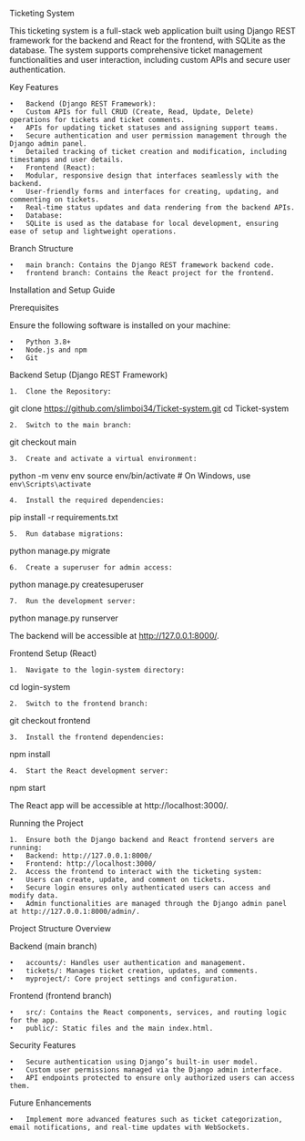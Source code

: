 Ticketing System

This ticketing system is a full-stack web application built using Django REST framework for the backend and React for the frontend, with SQLite as the database. The system supports comprehensive ticket management functionalities and user interaction, including custom APIs and secure user authentication.

Key Features

	•	Backend (Django REST Framework):
	•	Custom APIs for full CRUD (Create, Read, Update, Delete) operations for tickets and ticket comments.
	•	APIs for updating ticket statuses and assigning support teams.
	•	Secure authentication and user permission management through the Django admin panel.
	•	Detailed tracking of ticket creation and modification, including timestamps and user details.
	•	Frontend (React):
	•	Modular, responsive design that interfaces seamlessly with the backend.
	•	User-friendly forms and interfaces for creating, updating, and commenting on tickets.
	•	Real-time status updates and data rendering from the backend APIs.
	•	Database:
	•	SQLite is used as the database for local development, ensuring ease of setup and lightweight operations.

Branch Structure

	•	main branch: Contains the Django REST framework backend code.
	•	frontend branch: Contains the React project for the frontend.

Installation and Setup Guide

Prerequisites

Ensure the following software is installed on your machine:

	•	Python 3.8+
	•	Node.js and npm
	•	Git

Backend Setup (Django REST Framework)

	1.	Clone the Repository:

git clone https://github.com/slimboi34/Ticket-system.git
cd Ticket-system


	2.	Switch to the main branch:

git checkout main


	3.	Create and activate a virtual environment:

python -m venv env
source env/bin/activate   # On Windows, use `env\Scripts\activate`


	4.	Install the required dependencies:

pip install -r requirements.txt


	5.	Run database migrations:

python manage.py migrate


	6.	Create a superuser for admin access:

python manage.py createsuperuser


	7.	Run the development server:

python manage.py runserver

The backend will be accessible at http://127.0.0.1:8000/.

Frontend Setup (React)

	1.	Navigate to the login-system directory:

cd login-system


	2.	Switch to the frontend branch:

git checkout frontend


	3.	Install the frontend dependencies:

npm install


	4.	Start the React development server:

npm start

The React app will be accessible at http://localhost:3000/.

Running the Project

	1.	Ensure both the Django backend and React frontend servers are running:
	•	Backend: http://127.0.0.1:8000/
	•	Frontend: http://localhost:3000/
	2.	Access the frontend to interact with the ticketing system:
	•	Users can create, update, and comment on tickets.
	•	Secure login ensures only authenticated users can access and modify data.
	•	Admin functionalities are managed through the Django admin panel at http://127.0.0.1:8000/admin/.

Project Structure Overview

Backend (main branch)

	•	accounts/: Handles user authentication and management.
	•	tickets/: Manages ticket creation, updates, and comments.
	•	myproject/: Core project settings and configuration.

Frontend (frontend branch)

	•	src/: Contains the React components, services, and routing logic for the app.
	•	public/: Static files and the main index.html.

Security Features

	•	Secure authentication using Django’s built-in user model.
	•	Custom user permissions managed via the Django admin interface.
	•	API endpoints protected to ensure only authorized users can access them.

Future Enhancements

	•	Implement more advanced features such as ticket categorization, email notifications, and real-time updates with WebSockets.

